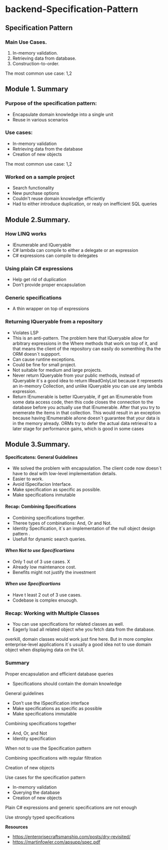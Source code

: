 # backend-Specification-Pattern

## Specification Pattern

### Main Use Cases.

1. In-memory validation.
2. Retrieving data from database.
3. Construction-to-order.

The most common use case: 1,2

## Module 1. Summary

### Purpose of the specification pattern:

- Encapsulate domain knowledge into a single unit
- Reuse in various scenarios

### Use cases:

- In-memory validation
- Retrieving data from the database
- Creation of new objects

The most common use case: 1,2

### Worked on a sample project

- Search functionality
- New purchase options
- Couldn't reuse domain knowledge efficiently
- Had to either introduce duplication, or realy on inefficient SQL queries

## Module 2.Summary.

### How LINQ works

- IEnumerable and IQueryable
- C# lambda can compile to either a delegate or an expression
- C# expressions can compile to delegates

### Using plain C# expressions

- Help get rid of duplication
- Don’t provide proper encapsulation

### Generic specifications

- A thin wrapper on top of expressions

### Returning IQueryable from a repository

- Violates LSP
- This is an anti-pattern. The problem here that IQueryable allow for arbitrary expressions in the Where methods that work on top of it, and that means the client of the repository can easily do somenthing tha the ORM doesn´t suppport.
- Can cause runtine exceptions.
- Could be fine for small project.
- Not suitable for medium and large projects.
- Never return IQueryable from your public methods, instead of IQueryable it´s a good idea to return IReadOnlyList because it represents an in-memory Collection, and unlike IQueryable you can use any lambda expression.
- Return IEnumerable is better IQueryable, if get an IEnumerable from some data access code, then this code closes the connection to the database before you actually use that IEnumerable. After that you try to enemerate the items in that collection. This would result in an exception because having IEnumerable añone doesn´t guarantee that your data is in the memory already. ORMs try to defer the actual data retrieval to a later stage for performance gains, which is good in some cases

## Module 3.Summary.

#### **Specificatons: General Guidelines**

- We solved the problem with encapsulation. The client code now doesn´t have to deal with low-level implementation details.
- Easier to work.
- Avoid ISpecifacion Interface.
- Make specification as specific as possible.
- Make specifications inmutable

#### **Recap: Combining Specifications**

- Combining specifications together.
- Theree types of combinations: And, Or and Not.
- Identity Specification, it´s an implementation of the null object design pattern .
- Usefull for dynamic search queries.

#### **_When Not to use Specificartions_**

- Only 1 out of 3 use cases. X
- Already low maintenance cost.
- Benefits might not justify the investment

#### **_When use Specificartions_**

- Have t least 2 out of 3 use cases.
- Codebase is complex enuough.

### **Recap: Working with Multiple Classes**

- You can use specifications for related classes as well.
- Eagerly load all related object whe you fetch data from the database.

overkill, domain classes would work just fine here.
But in more complex enterprise-level applications it´s usually a good idea not to use domain object when displaying data on the UI.

### Summary

Proper encapsulation and efficient database queries

- Specifications should contain the domain knowledge

General guidelines

- Don’t use the ISpecification interface
- Make specifications as specific as possible
- Make specifications immutable

Combining specifications together

- And, Or, and Not
- Identity specification

When not to use the Specification pattern

Combining specifications with regular filtration

Creation of new objects

Use cases for the specification pattern

- In-memory validation
- Querying the database
- Creation of new objects

Plain C# expressions and generic specifications are not enough

Use strongly typed specifications

**Resources**

- https://enterprisecraftsmanship.com/posts/dry-revisited/
- https://martinfowler.com/apsupp/spec.pdf
